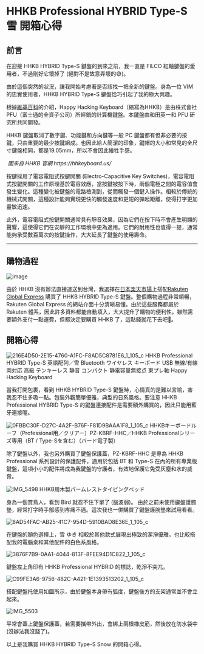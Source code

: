 # HHKB Professional HYBRID Type-S 雪 開箱心得

## 前言
在迎接 HHKB HYBRID Type-S 鍵盤的到來之前，我一直是 FILCO 紅軸鍵盤的愛用者，不過剛好它壞掉了 (絕對不是故意弄壞的😅)。

由於這個突然的狀況，讓我開始考慮著是否該找一把全新的鍵盤。身為一位 VIM 的忠實使用者，HHKB HYBRID Type-S 鍵盤恰巧引起了我的極大興趣。

根據[維基百科](https://zh.wikipedia.org/wiki/Happy_Hacking_Keyboard)的介紹，Happy Hacking Keyboard（縮寫為HHKB）是由株式會社 PFU（富士通的全資子公司）所經銷的計算機鍵盤。本鍵盤由和田英一和 PFU 研究所共同開發。

HHKB 鍵盤取消了數字鍵、功能鍵和方向鍵等一般 PC 鍵盤都有但非必要的按鍵，只由重要的最少按鍵組成。也因此給人簡潔的印象，鍵帽的大小和常見的全尺寸鍵盤相同，都是19.05mm，所以不會因此犧牲手感。

<p>
    <img src="https://github.com/siansiansu/hhkb-unboxing/assets/33391637/8374441d-181d-42cf-8c4b-14d010745a2a" alt>
    <em>圖來自 HHKB 官網 https://hhkeyboard.us/</em>
</p>

按鍵採用了電容電阻式按鍵開關 (Electro-Capacitive Key Switches)，電容電阻式按鍵開關的工作原理基於電容效應，當按鍵被按下時，兩個電極之間的電容值會發生變化。這種變化被鍵盤的電路檢測到，從而觸發一個鍵入操作。相較於傳統的機械式開關，這種設計能夠實現更快的觸發速度和更短的彈起距離，使得打字更加靈敏迅速。

此外，電容電阻式按鍵開關通常具有靜音效果，因為它們在按下時不會產生明顯的聲響，這使得它們在安靜的工作環境中更為適用。它們的耐用性也值得一提，通常能夠承受數百萬次的按鍵操作，大大延長了鍵盤的使用壽命。

---

## 購物過程
![image](https://github.com/siansiansu/hhkb-unboxing/assets/33391637/baa47e7f-69f0-4f53-a0a4-64b6d452543b)

由於 HHKB 沒有辦法直接運送到台灣，我選擇在[日本楽天市場](https://www.rakuten.co.jp/)上搭配[Rakuten Global Express](https://globalexpress.rakuten.co.jp/) 購買了 HHKB HYBRID Type-S 鍵盤。整個購物過程非常順暢，Rakuten Global Express 的網站介面十分清晰易懂。由於這些服務都屬於 Rakuten 體系，因此許多資料都能自動填入，大大提升了購物的便利性，雖然需要額外支付一點運費，但都決定要購買 HHKB 了，這點錢就花下去吧🔪。

## 開箱心得
![216E4D50-2E15-4760-A1FC-F8AD5C8781E6_1_105_c](https://github.com/siansiansu/hhkb-unboxing/assets/33391637/9cd66136-eb8b-440f-8928-63793a3791ec)
HHKB Professional HYBRID Type-S 英語配列／雪 Bluetooth ワイヤレス キーボード USB 無線/有線両対応 高級 テンキーレス 静音 コンパクト 静電容量無接点 東プレ軸 Happy Hacking Keyboard

當我打開包裹，看到 HHKB HYBRID Type-S 鍵盤時，心情真的是難以言喻，害我忍不住多吸一點。包裝外觀簡單優雅，典型的日系風格。要注意 HHKB Professional HYBRID Type-S 的鍵盤連接配件是需要額外購買的，因此只能用藍牙連接喔。

![0FBBC30F-D27C-4A2F-B76F-F81D9BAAA1F8_1_105_c](https://github.com/siansiansu/hhkb-unboxing/assets/33391637/4c278546-5121-4db1-a038-dcfd652d378d)
HHKBキーボードルーフ（Professional用／クリアー）PZ-KBRF-HHC／HHKB Professionalシリーズ専用（BT / Type-Sを含む）（バード電子製）

除了鍵盤以外，我也另外購買了鍵盤保護蓋，PZ-KBRF-HHC 是專為 HHKB Professional 系列設計的保護配件，適用於包括 BT 和 Type-S 在內的所有專業版鍵盤，這項小小的配件將成為我鍵盤的守護者，有效地保護它免受灰塵和水的威脅。

![IMG_5498](https://github.com/siansiansu/hhkb-unboxing/assets/33391637/0f09ad2a-b202-444f-81a9-9ec7dbe4b7b6)
HHKB用木製パームレストタイピングベッド

身為一個賞鳥人，看到 Bird 就忍不住下單了 (腦波弱)。
由於之前未使用鍵盤護腕墊，經常打字時手部感到疼痛不適。這次我也一併購買了鍵盤護腕墊來試用看看。

![8AD54FAC-AB25-41C7-954D-5910BAD8E36E_1_105_c](https://github.com/siansiansu/hhkb-unboxing/assets/33391637/f9ae2b64-27dc-472d-88ea-16f9a703765a)

在鍵盤的顏色選擇上，雪 ゆき 相較於其他款式展現出極致的潔淨優雅，也比較搭配我的電腦桌和其他配件的白色系風格。

![3876F7B9-0AA1-4044-813F-8FEE94D1C822_1_105_c](https://github.com/siansiansu/hhkb-unboxing/assets/33391637/7372c3d8-d768-4cd0-892b-02344614753c)

鍵盤左上角印有 HHKB Professional HYBRID 的標誌，乾淨不突兀。

![C99FE3A6-9756-482C-A421-1E1393513202_1_105_c](https://github.com/siansiansu/hhkb-unboxing/assets/33391637/ba4a1b66-d19f-47e3-b4eb-ceb7c238d880)

搭配鍵盤托使用如圖所示，由於鍵盤本身帶有弧度，鍵盤後方的支架通常並不會立起來。

![IMG_5503](https://github.com/siansiansu/hhkb-unboxing/assets/33391637/3e9fe2f6-9e0f-41db-8283-e10ca960f7e0)

平常會蓋上鍵盤保護蓋，若需要攜帶外出，會綁上兩根橡皮筋，然後放在防水袋中 (沒辦法我沒錢了)。

以上是我購買 HHKB HYBRID Type-S Snow 的開箱心得。
